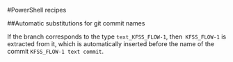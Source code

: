 #PowerShell recipes

##Automatic substitutions for git commit names

If the branch corresponds to the type `text_KFSS_FLOW-1`, then` KFSS_FLOW-1` is extracted from it, which is automatically inserted before the name of the commit `KFSS_FLOW-1 text commit`.


